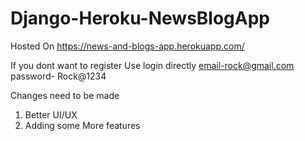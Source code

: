 # Django-Heroku-NewsBlogApp

Hosted On https://news-and-blogs-app.herokuapp.com/

If you dont want to register Use login directly
email-rock@gmail.com
password- Rock@1234


Changes need to be made
1) Better UI/UX
2) Adding some More features
